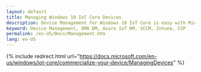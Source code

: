 ```yaml
---
layout: default
title: Managing Windows 10 IoT Core Devices
description: Device Management for Windows 10 IoT Core is easy with Microsoft. Learn how the Universal Windows Platform makes it easy to use your favorite tools to also manage your IoT devices.
keyword: Device Management, OMA DM, Azure IoT DM, SCCM, Intune, CSP
permalink: /en-US/Docs/Management.htm
lang: en-US
---
```

{% include redirect.html url="https://docs.microsoft.com/en-us/windows/iot-core/commercialize-your-device/ManagingDevices" %}
